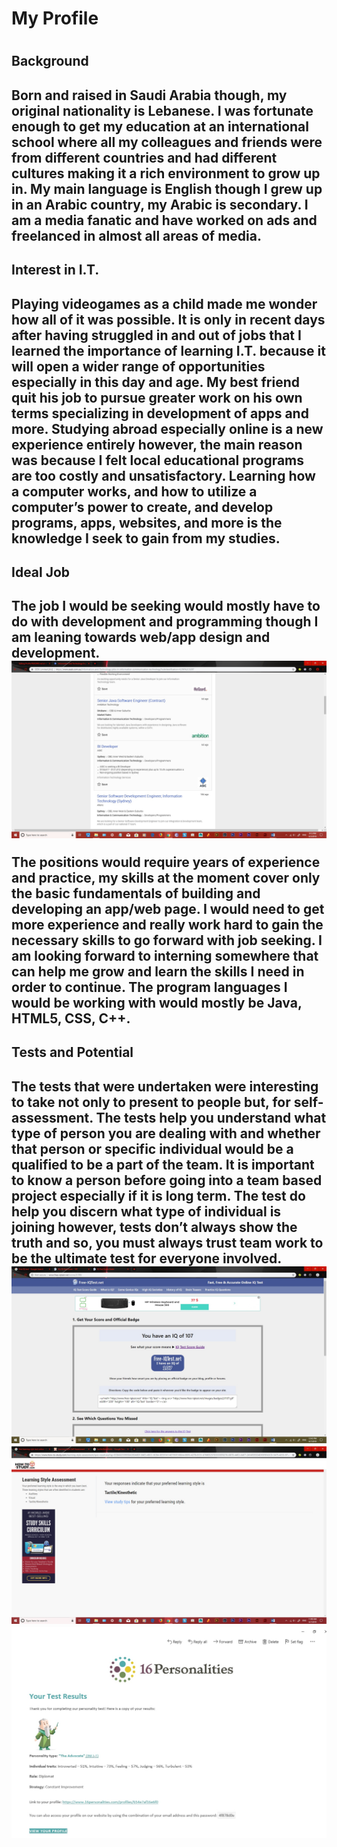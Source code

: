 <h1>My Profile<h1>  


<h2> Background <h2>
Born and raised in Saudi Arabia though, my original nationality is Lebanese. I was fortunate enough to get my education at an international school where all my colleagues and friends were from different countries and had different cultures making it a rich environment to grow up in. My main language is English though I grew up in an Arabic country, my Arabic is secondary. I am a media fanatic and have worked on ads and freelanced in almost all areas of media.
  
<h2> Interest in I.T.<h2>
Playing videogames as a child made me wonder how all of it was possible. It is only in recent days after having struggled in and out of jobs that I learned the importance of learning I.T. because it will open a wider range of opportunities especially in this day and age. My best friend quit his job to pursue greater work on his own terms specializing in development of apps and more. Studying abroad especially online is a new experience entirely however, the main reason was because I felt local educational programs are too costly and unsatisfactory. Learning how a computer works, and how to utilize a computer’s power to create, and develop programs, apps, websites, and more is the knowledge I seek to gain from my studies.
  
 
 <h2>Ideal Job<h2>
The job I would be seeking would mostly have to do with development and programming though I am leaning towards web/app design and development.
<img src="Ideal job.jpg">

The positions would require years of experience and practice, my skills at the moment cover only the basic fundamentals of building and developing an app/web page. I would need to get more experience and really work hard to gain the necessary skills to go forward with job seeking. I am looking forward to interning somewhere that can help me grow and learn the skills I need in order to continue. The program languages I would be working with would mostly be Java, HTML5, CSS, C++.

<h2>Tests and Potential<h2>
The tests that were undertaken were interesting to take not only to present to people but, for self-assessment. The tests help you understand what type of person you are dealing with and whether that person or specific individual would be a qualified to be a part of the team. It is important to know a person before going into a team based project especially if it is long term. The test do help you discern what type of individual is joining however, tests don’t always show the truth and so, you must always trust team work to be the ultimate test for everyone involved.
  
<img src="IQ.jpg">
<img src="learning style.jpg">
<img src="Myers.jpg">
  


